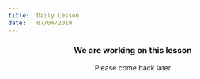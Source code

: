 ```yaml
---
title:  Daily Lesson
date:   07/04/2019
---
```


### <center>We are working on this lesson</center>
<center>Please come back later</center>